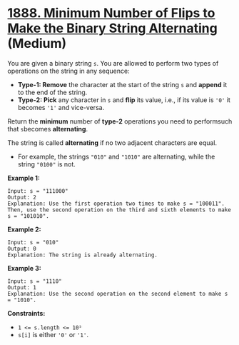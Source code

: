 # [1888. Minimum Number of Flips to Make the Binary String Alternating][link] (Medium)

[link]: https://leetcode.com/problems/minimum-number-of-flips-to-make-the-binary-string-alternating/

You are given a binary string `s`. You are allowed to perform two types of operations on the string
in any sequence:

- **Type-1: Remove** the character at the start of the string `s` and **append** it to the end of the
string.
- **Type-2: Pick** any character in `s` and **flip** its value, i.e., if its value is `'0'` it becomes
`'1'` and vice-versa.

Return the **minimum** number of **type-2** operations you need to performsuch that  `s`becomes
**alternating**.

The string is called **alternating** if no two adjacent characters are equal.

- For example, the strings `"010"` and `"1010"` are alternating, while the string `"0100"` is not.

**Example 1:**

```
Input: s = "111000"
Output: 2
Explanation: Use the first operation two times to make s = "100011".
Then, use the second operation on the third and sixth elements to make s = "101010".
```

**Example 2:**

```
Input: s = "010"
Output: 0
Explanation: The string is already alternating.
```

**Example 3:**

```
Input: s = "1110"
Output: 1
Explanation: Use the second operation on the second element to make s = "1010".
```

**Constraints:**

- `1 <= s.length <= 10⁵`
- `s[i]` is either `'0'` or `'1'`.
